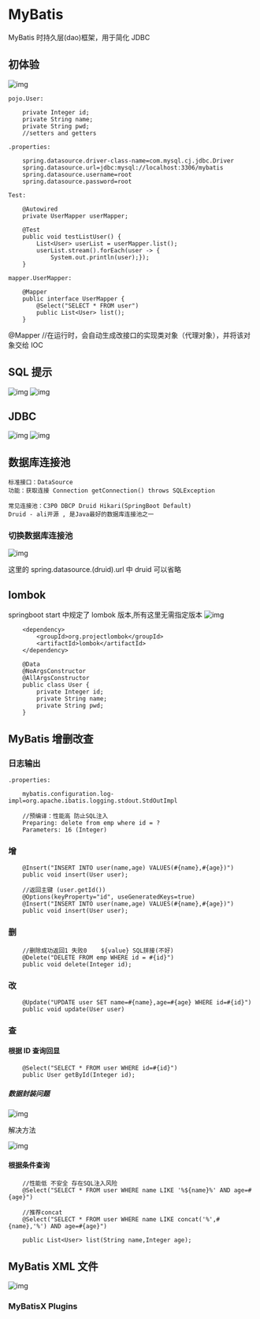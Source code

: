 # MyBatis

MyBatis 时持久层(dao)框架，用于简化 JDBC

## 初体验

![img](./newimg/JavaWeb5_IMG/m1.png)

```
pojo.User:

    private Integer id;
    private String name;
    private String pwd;
    //setters and getters

.properties:

    spring.datasource.driver-class-name=com.mysql.cj.jdbc.Driver
    spring.datasource.url=jdbc:mysql://localhost:3306/mybatis
    spring.datasource.username=root
    spring.datasource.password=root

Test:

    @Autowired
    private UserMapper userMapper;

    @Test
    public void testListUser() {
        List<User> userList = userMapper.list();
        userList.stream().forEach(user -> {
            System.out.println(user);});
    }

mapper.UserMapper:

    @Mapper
    public interface UserMapper {
        @Select("SELECT * FROM user")
        public List<User> list();
    }

```

@Mapper //在运行时，会自动生成改接口的实现类对象（代理对象），并将该对象交给 IOC

## SQL 提示

![img](./newimg/JavaWeb5_IMG/lint.png)
![img](./newimg/JavaWeb5_IMG/lint1.png)

## JDBC

![img](./newimg/JavaWeb5_IMG/jdbc1.png)
![img](./newimg/JavaWeb5_IMG/jdbc2.png)

## 数据库连接池

```
标准接口：DataSource
功能：获取连接 Connection getConnection() throws SQLException

常见连接池：C3P0 DBCP Druid Hikari(SpringBoot Default)
Druid - ali开源 , 是Java最好的数据库连接池之一
```

### 切换数据库连接池

![img](./newimg/JavaWeb5_IMG/datasource.png)

这里的 spring.datasource.(druid).url 中 druid 可以省略

## lombok

springboot start 中规定了 lombok 版本,所有这里无需指定版本
![img](./newimg/JavaWeb5_IMG/lombok.png)

```
    <dependency>
        <groupId>org.projectlombok</groupId>
        <artifactId>lombok</artifactId>
    </dependency>

    @Data
    @NoArgsConstructor
    @AllArgsConstructor
    public class User {
        private Integer id;
        private String name;
        private String pwd;
    }
```

## MyBatis 增删改查

### 日志输出

```
.properties:

    mybatis.configuration.log-impl=org.apache.ibatis.logging.stdout.StdOutImpl

    //预编译：性能高 防止SQL注入
    Preparing: delete from emp where id = ?
    Parameters: 16 (Integer)
```

### 增

```
    @Insert("INSERT INTO user(name,age) VALUES(#{name},#{age})")
    public void insert(User user);

    //返回主键 (user.getId())
    @Options(keyProperty="id", useGeneratedKeys=true)
    @Insert("INSERT INTO user(name,age) VALUES(#{name},#{age})")
    public void insert(User user);

```

### 删

```
    //删除成功返回1 失败0    ${value} SQL拼接(不好)
    @Delete("DELETE FROM emp WHERE id = #{id}")
    public void delete(Integer id);
```

### 改

```
    @Update("UPDATE user SET name=#{name},age=#{age} WHERE id=#{id}")
    public void update(User user)
```

### 查

#### 根据 ID 查询回显

```
    @Select("SELECT * FROM user WHERE id=#{id}")
    public User getById(Integer id);
```

##### 数据封装问题

![img](./newimg/JavaWeb5_IMG/err1.png)

解决方法

![img](./newimg/JavaWeb5_IMG/err2.png)

#### 根据条件查询

```
    //性能低 不安全 存在SQL注入风险
    @Select("SELECT * FROM user WHERE name LIKE '%${name}%' AND age=#{age}")

    //推荐concat
    @Select("SELECT * FROM user WHERE name LIKE concat('%',#{name},'%') AND age=#{age}")

    public List<User> list(String name,Integer age);
```

## MyBatis XML 文件

![img](./newimg/JavaWeb5_IMG/xml1.png)

### MyBatisX Plugins
